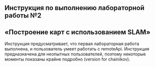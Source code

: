 ## Инструкция по выполнению лабораторной работы №2  
## «Построение карт с использованием SLAM»  
   Инструкция предусматривает, что первая лабораторная работа выполнена, и пользователь умеет работать с remoteApi. Инструкция предназначена для неопытных пользователей, поэтому некоторые моменты показаны крайне подробно (version for chainikov).  
